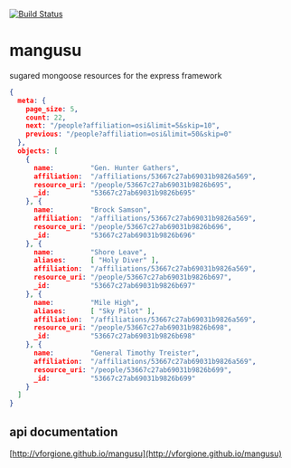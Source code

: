 [![Build Status](https://travis-ci.org/vforgione/mangusu.svg?branch=master)](https://travis-ci.org/vforgione/mangusu)

# mangusu

sugared mongoose resources for the express framework


```json
{
  meta: {
    page_size: 5,
    count: 22,
    next: "/people?affiliation=osi&limit=5&skip=10",
    previous: "/people?affiliation=osi&limit=50&skip=0"
  },
  objects: [
    {
      name:         "Gen. Hunter Gathers",
      affiliation:  "/affiliations/53667c27ab69031b9826a569",
      resource_uri: "/people/53667c27ab69031b9826b695",
      _id:          "53667c27ab69031b9826b695"
    }, {
      name:         "Brock Samson",
      affiliation:  "/affiliations/53667c27ab69031b9826a569",
      resource_uri: "/people/53667c27ab69031b9826b696",
      _id:          "53667c27ab69031b9826b696"
    }, {
      name:         "Shore Leave",
      aliases:      [ "Holy Diver" ],
      affiliation:  "/affiliations/53667c27ab69031b9826a569",
      resource_uri: "/people/53667c27ab69031b9826b697",
      _id:          "53667c27ab69031b9826b697"
    }, {
      name:         "Mile High",
      aliases:      [ "Sky Pilot" ],
      affiliation:  "/affiliations/53667c27ab69031b9826a569",
      resource_uri: "/people/53667c27ab69031b9826b698",
      _id:          "53667c27ab69031b9826b698"
    }, {
      name:         "General Timothy Treister",
      affiliation:  "/affiliations/53667c27ab69031b9826a569",
      resource_uri: "/people/53667c27ab69031b9826b699",
      _id:          "53667c27ab69031b9826b699"
    }
  ]
}
```


## api documentation

[http://vforgione.github.io/mangusu](http://vforgione.github.io/mangusu)

